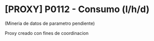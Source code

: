 # [PROXY] P0112 - Consumo (l/h/d)

(Mineria de datos de parametro pendiente)

Proxy creado con fines de coordinacion